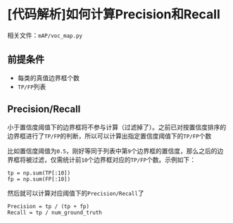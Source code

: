 
# [代码解析]如何计算Precision和Recall

相关文件：`mAP/voc_map.py`

## 前提条件

* 每类的真值边界框个数
* `TP/FP`列表

## Precision/Recall

小于置信度阈值下的边界框将不参与计算（过滤掉了）。之前已对按置信度排序的边界框进行了`TP/FP`的判断，所以可以计算出指定置信度阈值下的`TP/FP`个数

比如置信度阈值为`0.5`，刚好等同于列表中第`9`个边界框的置信度，那么之后的边界框将被过滤，仅需统计前`10`个边界框对应的`TP/FP`个数。示例如下：

```
tp = np.sum(TP[:10])
fp = np.sum(FP[:10])
```

然后就可以计算对应阈值下的`Precision/Recall`了

```
Precision = tp / (tp + fp)
Recall = tp / num_ground_truth
```